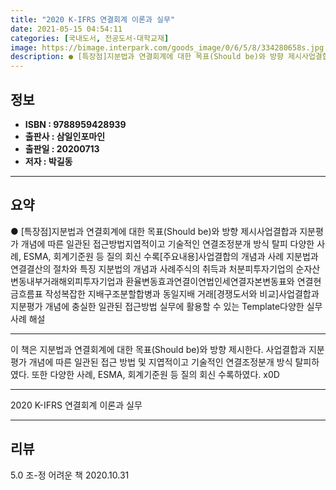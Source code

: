 ```yaml
---
title: "2020 K-IFRS 연결회계 이론과 실무"
date: 2021-05-15 04:54:11
categories: [국내도서, 전공도서-대학교재]
image: https://bimage.interpark.com/goods_image/0/6/5/8/334280658s.jpg
description: ● [특장점]지분법과 연결회계에 대한 목표(Should be)와 방향 제시사업결합과 지분평가 개념에 따른 일관된 접근방법지엽적이고 기술적인 연결조정분개 방식 탈피 다양한 사례, ESMA, 회계기준원 등 질의 회신 수록[주요내용]사업결합의 개념과 사례 지분법과 연결결산의 절차와 특징
---
```


## **정보**

- **ISBN : 9788959428939**
- **출판사 : 삼일인포마인**
- **출판일 : 20200713**
- **저자 : 박길동**

------



## **요약**

●  [특장점]지분법과 연결회계에 대한 목표(Should be)와 방향 제시사업결합과 지분평가 개념에 따른 일관된 접근방법지엽적이고 기술적인 연결조정분개 방식 탈피 다양한 사례, ESMA, 회계기준원 등 질의 회신 수록[주요내용]사업결합의 개념과 사례  지분법과 연결결산의 절차와 특징 지분법의 개념과 사례주식의 취득과 처분피투자기업의 순자산 변동내부거래해외피투자기업과 환율변동효과연결이연법인세연결자본변동표와 연결현금흐름표 작성복잡한 지배구조분할합병과 동일지배 거래[경쟁도서와 비교]사업결합과 지분평가 개념에 충실한 일관된 접근방법 실무에 활용할 수 있는 Template다양한 실무 사례 해설

------

이 책은 지분법과 연결회계에 대한 목표(Should be)와 방향 제시한다. 사업결합과 지분평가 개념에 따른 일관된 접근 방법 및 지엽적이고 기술적인 연결조정분개 방식 탈피하였다. 또한 다양한 사례, ESMA, 회계기준원 등 질의 회신 수록하였다. x0D

------


2020 K-IFRS 연결회계 이론과 실무 

------


## **리뷰** 

5.0 조-정 어려운 책 2020.10.31 <br/>